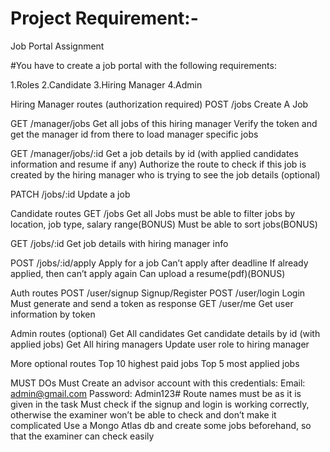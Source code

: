 # Project Requirement:-

Job Portal Assignment

#You have to create a job portal with the following requirements:

1.Roles
2.Candidate
3.Hiring Manager
4.Admin




Hiring Manager routes (authorization required)
POST /jobs 				Create A Job

GET /manager/jobs 			Get all jobs of this hiring manager
Verify the token and get the manager id from there to load manager specific jobs

GET /manager/jobs/:id 		Get a job details by id (with applied candidates information and resume if any)
Authorize the route to check if this job is created by the hiring manager who is trying to see the job details (optional)

PATCH /jobs/:id 			Update a job


Candidate routes
GET /jobs Get all Jobs 
must be able to filter jobs by location, job type, salary range(BONUS)
Must be able to sort jobs(BONUS)

GET /jobs/:id				Get job details with hiring manager info

POST /jobs/:id/apply			Apply for a job
Can’t apply after deadline
If already applied, then can’t apply again
Can upload a resume(pdf)(BONUS)



Auth routes
POST /user/signup			Signup/Register
POST /user/login			Login
Must generate and send a token as response
GET /user/me				Get user information by token




Admin routes (optional)
Get All candidates
Get candidate details by id (with applied jobs)
Get All hiring managers
Update user role to hiring manager

More optional routes
Top 10 highest paid jobs
Top 5 most applied jobs




MUST DOs
Must Create an advisor account with this credentials:
Email: admin@gmail.com
Password: Admin123#
Route names must be as it is given in the task
Must check if the signup and login is working correctly, otherwise the examiner won’t be able to check and don’t make it complicated
Use a Mongo Atlas db and create some jobs beforehand, so that the examiner can check easily
